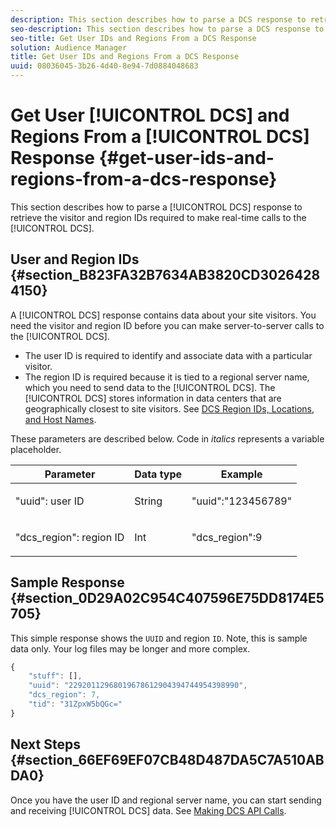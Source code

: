 ```yaml
---
description: This section describes how to parse a DCS response to retrieve the visitor and region IDs required to make real-time calls to the DCS.
seo-description: This section describes how to parse a DCS response to retrieve the visitor and region IDs required to make real-time calls to the DCS.
seo-title: Get User IDs and Regions From a DCS Response
solution: Audience Manager
title: Get User IDs and Regions From a DCS Response
uuid: 08036045-3b26-4d40-8e94-7d0884048683
---
```


# Get User [!UICONTROL DCS] and Regions From a [!UICONTROL DCS] Response {#get-user-ids-and-regions-from-a-dcs-response}

This section describes how to parse a [!UICONTROL DCS] response to retrieve the visitor and region IDs required to make real-time calls to the [!UICONTROL DCS].

## User and Region IDs {#section_B823FA32B7634AB3820CD30264284150}

A [!UICONTROL DCS] response contains data about your site visitors. You need the visitor and region ID before you can make server-to-server calls to the [!UICONTROL DCS].

* The user ID is required to identify and associate data with a particular visitor.
* The region ID is required because it is tied to a regional server name, which you need to send data to the [!UICONTROL DCS]. The [!UICONTROL DCS] stores information in data centers that are geographically closest to site visitors. See [DCS Region IDs, Locations, and Host Names](../../../api/dcs-intro/dcs-api-reference/dcs-regions.md#concept_01C1E017A6694D1EAF9BF65BFFA54091).

These parameters are described below. Code in *italics* represents a variable placeholder.

<table id="table_822C02D5978348DCB7153001882D397C"> 
 <thead> 
  <tr> 
   <th colname="col1" class="entry"> Parameter </th> 
   <th colname="col2" class="entry"> Data type </th> 
   <th colname="col3" class="entry"> Example </th> 
  </tr> 
 </thead>
 <tbody> 
  <tr> 
   <td colname="col1"> <p><span class="codeph">"uuid":<span class="varname"> user ID</span></span> </p> </td> 
   <td colname="col2"> <p>String </p> </td> 
   <td colname="col3"> <p> <span class="codeph"> "uuid":"123456789"</span> </p> </td> 
  </tr> 
  <tr> 
   <td colname="col1"> <p><span class="codeph">"dcs_region":<span class="varname"> region ID</span></span> </p> </td> 
   <td colname="col2"> <p>Int </p> </td> 
   <td colname="col3"> <p> <span class="codeph"> "dcs_region":9</span> </p> </td> 
  </tr> 
 </tbody> 
</table>

## Sample Response {#section_0D29A02C954C407596E75DD8174E5705}

This simple response shows the `UUID` and region `ID`. Note, this is sample data only. Your log files may be longer and more complex.

```js
{
    "stuff": [],
    "uuid": "22920112968019678612904394744954398990",
    "dcs_region": 7,
    "tid": "31ZpxW5bQGc="
}
```

## Next Steps {#section_66EF69EF07CB48D487DA5C7A510ABDA0}

Once you have the user ID and regional server name, you can start sending and receiving [!UICONTROL DCS] data. See [Making DCS API Calls](../../../api/dcs-intro/dcs-s2s/dcs-s2s-calls.md#concept_57686178E4174EE1A952E0E51BC8A52C). 
